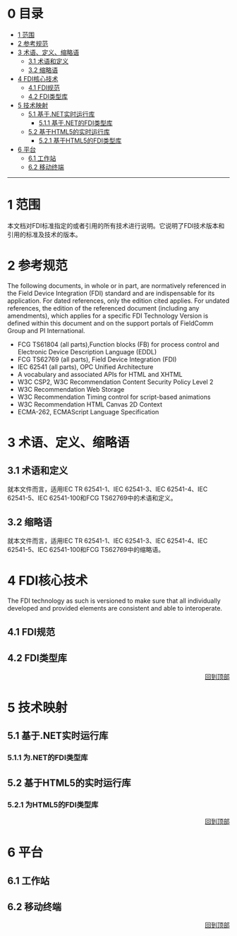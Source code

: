 <h1 id="0">0 目录</h1>

* [1 范围](#1)
* [2 参考规范](#2)
* [3 术语、定义、缩略语](#3)
    - [3.1 术语和定义](#3.1)
    - [3.2 缩略语](#3.2)
* [4 FDI核心技术](#4)
    - [4.1 FDI规范](#4.1)
    - [4.2 FDI类型库](#4.2)
* [5 技术映射](#5)
    - [5.1 基于.NET实时运行库](#5.1)
        + [5.1.1 基于.NET的FDI类型库](#5.1.1)
    - [5.2 基于HTML5的实时运行库](#5.2)
        + [5.2.1 基于HTML5的FDI类型库](#5.2.1)
* [6 平台](#6)
    - [6.1 工作站](#6.1)
    - [6.2 移动终端](#6.2)

***

<h1 id="1">1 范围</h1>

本文档对FDI标准指定的或者引用的所有技术进行说明。它说明了FDI技术版本和引用的标准及技术的版本。

<h1 id="2">2 参考规范</h1>

The following documents, in whole or in part, are normatively referenced in the Field Device Integration (FDI) standard and are indispensable for its application. For dated references, only the edition cited applies. For undated references, the edition of the referenced document (including any amendments), which applies for a specific FDI Technology Version is defined within this document and on the support portals of FieldComm Group and PI International.

* FCG TS61804 (all parts),Function blocks (FB) for process control and Electronic Device Description Language (EDDL)
* FCG TS62769 (all parts), Field Device Integration (FDI)
* IEC 62541 (all parts), OPC Unified Architecture
* A vocabulary and associated APIs for HTML and XHTML 
* W3C CSP2, W3C Recommendation Content Security Policy Level 2 
* W3C Recommendation Web Storage 
* W3C Recommendation Timing control for script-based animations
* W3C Recommendation HTML Canvas 2D Context
* ECMA-262, ECMAScript Language Specification

<h1 id="3">3 术语、定义、缩略语</h1>

<h2 id="3.1">3.1 术语和定义</h2>

就本文件而言，适用IEC TR 62541-1、IEC 62541-3、IEC 62541-4、IEC 62541-5、IEC 62541-100和FCG TS62769中的术语和定义。 

<h2 id="3.2">3.2 缩略语</h2>

就本文件而言，适用IEC TR 62541-1、IEC 62541-3、IEC 62541-4、IEC 62541-5、IEC 62541-100和FCG TS62769中的缩略语。

<h1 id="4">4 FDI核心技术</h1>

The FDI technology as such is versioned to make sure that all individually developed and provided elements are consistent and able to interoperate.

<h2 id="4.1">4.1 FDI规范</h2>

<h2 id="4.2">4.2 FDI类型库</h2>

<div style="text-align: right"><a href="#0">回到顶部</a><a name="_label0"></a></div>

<h1 id="5">5 技术映射</h1>
<h2 id="5.1">5.1 基于.NET实时运行库</h2>
<h3 id="5.1.1">5.1.1 为.NET的FDI类型库</h3>
<h2 id="5.2">5.2 基于HTML5的实时运行库</h2>
<h3 id="5.2.1">5.2.1 为HTML5的FDI类型库</h3>

<div style="text-align: right"><a href="#0">回到顶部</a><a name="_label0"></a></div>

<h1 id="6">6 平台</h1>
<h2 id="6.1">6.1 工作站</h2>
<h2 id="6.2">6.2 移动终端</h2>

<div style="text-align: right"><a href="#0">回到顶部</a><a name="_label0"></a></div>